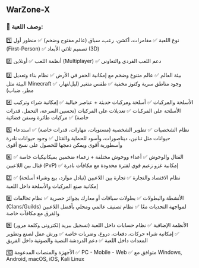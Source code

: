 ## WarZone-X

### 📝 وصف اللعبة:
1️⃣ نوع اللعبة
✅ مغامرات، أكشن، رعب، سباق (عالم مفتوح وضخم)
✅ منظور أول (First-Person)
✅ تصميم ثلاثي الأبعاد (3D)

2️⃣ أنظمة اللعب
✅ أونلاين (Multiplayer)
✅ دعم اللعب الفردي والتعاوني

3️⃣ بيئة العالم
✅ عالم متنوع وضخم مع إمكانية الحفر في الأرض
✅ نظام بناء وتعديل البيئة مثل Minecraft
✅ وجود مناطق سرية وكنوز مخفية
✅ طقس متغير (ليل/نهار، مطر، ضباب)

4️⃣ الأسلحة والمركبات
✅ أسلحة ومركبات حديثة + عناصر خيالية
✅ إمكانية شراء وتركيب الأسلحة على المركبات
✅ تعديلات على المركبات (تحسين السرعة، التحمل، قدرات خاصة)
✅ مركبات طائرة وسفن فضائية

5️⃣ نظام الشخصيات
✅ تطوير الشخصية (مستويات، مهارات، قدرات خاصة)
✅ استدعاء حيوانات مثل تنانين، ديناصورات، وأسود للحماية والقتال
✅ وجود حيوانات نادرة وأسطورية أقوى ويمكن دمجها للحصول على نسخ أقوى

6️⃣ القتال والوحوش
✅ أعداء ووحوش مختلفة + زعماء ضخمين بميكانيكيات خاصة
✅ قتال بين اللاعبين (PvP)
✅ إمكانية غزو زعيم قوي لفترة محدودة مع مكافآت نادرة

7️⃣ نظام الاقتصاد والتجارة
✅ تجارة بين اللاعبين (تبادل موارد، بيع وشراء أسلحة)
✅ إمكانية صنع المركبات والأسلحة داخل اللعبة

8️⃣ الأنشطة والبطولات
✅ بطولات سباقات أو معارك بجوائز حصرية
✅ نظام تحالفات (Clans/Guilds) لمواجهة التحديات معًا
✅ نظام تصنيف عالمي ومحلي بأفضل اللاعبين والفرق مع مكافآت خاصة

9️⃣ الأنظمة الإضافية
✅ نظام حسابات داخل اللعبة (تسجيل ببريد إلكتروني وكلمة مرور)
✅ إمكانية شراء حركات، دفعات، دروع، وضربات خاصة
✅ ورش عمل لصنع وتطوير المعدات داخل اللعبة
✅ دعم الدردشة النصية والصوتية داخل الفريق

🔟 الأجهزة والمنصات المدعومة
✅ PC - Mobile - Web
✅ متوافق مع Windows, Android, macOS, iOS, Kali Linux

